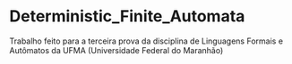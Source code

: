 # Deterministic_Finite_Automata
Trabalho feito para a terceira prova da disciplina de Linguagens Formais e Autômatos da UFMA (Universidade Federal do Maranhão)
